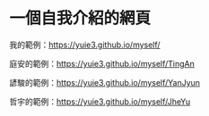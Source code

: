 
# 一個自我介紹的網頁

我的範例：<https://yuie3.github.io/myself/>

庭安的範例：<https://yuie3.github.io/myself/TingAn>

諺駿的範例：<https://yuie3.github.io/myself/YanJyun>

哲宇的範例：<https://yuie3.github.io/myself/JheYu>
